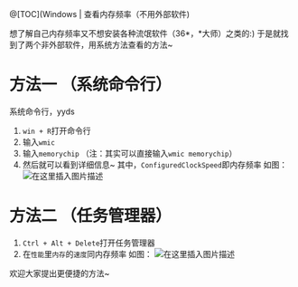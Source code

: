 ﻿@[TOC](Windows | 查看内存频率（不用外部软件)

想了解自己内存频率又不想安装各种流氓软件（36*，*大师）之类的:)
于是就找到了两个非外部软件，用系统方法查看的方法~

# 方法一 （系统命令行）
系统命令行，yyds
1. `win + R`打开命令行
2. 输入`wmic`
3. 输入`memorychip` （注：其实可以直接输入`wmic memorychip`）
4. 然后就可以看到详细信息~ 其中，`ConfiguredClockSpeed`即内存频率
如图：
![在这里插入图片描述](https://img-blog.csdnimg.cn/20210316235627452.png#pic_center)


# 方法二 （任务管理器）
1. `Ctrl + Alt + Delete`打开任务管理器
2. 在`性能`里`内存`的`速度`同内存频率
如图：
![在这里插入图片描述](https://img-blog.csdnimg.cn/20210316235944807.png#pic_center)



欢迎大家提出更便捷的方法~

